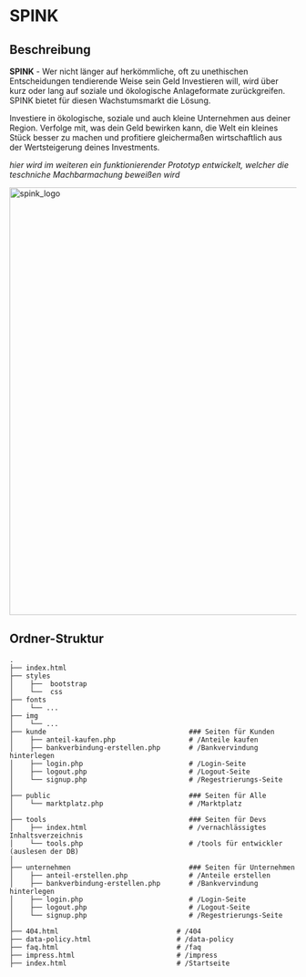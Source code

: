 # SPINK

## Beschreibung

**SPINK** -  Wer nicht länger auf herkömmliche, oft zu unethischen Entscheidungen tendierende Weise sein Geld Investieren will, wird über kurz oder lang auf soziale und ökologische Anlageformate zurückgreifen. SPINK bietet für diesen Wachstumsmarkt die Lösung.

Investiere in ökologische, soziale und auch kleine Unternehmen aus deiner Region. Verfolge mit, was dein Geld bewirken kann, die Welt ein kleines Stück besser zu machen  und profitiere gleichermaßen wirtschaftlich aus der Wertsteigerung deines Investments.

_hier wird im weiteren ein funktionierender Prototyp entwickelt, welcher die teschniche Machbarmachung beweißen wird_

<img width="750" alt="spink_logo" src="https://user-images.githubusercontent.com/72466440/174899973-7bf645b5-3d9d-4d1b-a8e7-8674fc0841f7.png">

## Ordner-Struktur
```
.
├── index.html
├── styles
│    ├──  bootstrap
│    └──  css
├── fonts
│    └── ...
├── img
│    └── ...
├── kunde                                   ### Seiten für Kunden
│    ├── anteil-kaufen.php                  # /Anteile kaufen
│    ├── bankverbindung-erstellen.php       # /Bankvervindung hinterlegen
│    ├── login.php                          # /Login-Seite
│    ├── logout.php                         # /Logout-Seite
│    └── signup.php                         # /Regestrierungs-Seite
│
├── public                                  ### Seiten für Alle
│    └── marktplatz.php                     # /Marktplatz
│
├── tools                                   ### Seiten für Devs
│    ├── index.html                         # /vernachlässigtes Inhaltsverzeichnis
│    └── tools.php                          # /tools für entwickler (auslesen der DB)
│
├── unternehmen                             ### Seiten für Unternehmen
│    ├── anteil-erstellen.php               # /Anteile erstellen
│    ├── bankverbindung-erstellen.php       # /Bankvervindung hinterlegen
│    ├── login.php                          # /Login-Seite
│    ├── logout.php                         # /Logout-Seite
│    └── signup.php                         # /Regestrierungs-Seite
│
├── 404.html                             # /404
├── data-policy.html                     # /data-policy
├── faq.html                             # /faq
├── impress.html                         # /impress
├── index.html                           # /Startseite
```

